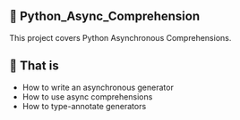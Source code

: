 ## :file_folder: Python_Async_Comprehension

This project covers Python Asynchronous Comprehensions.

## :scroll: That is
- How to write an asynchronous generator
- How to use async comprehensions
- How to type-annotate generators
